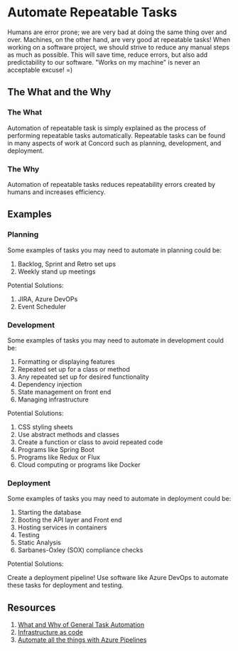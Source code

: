 # Automate Repeatable Tasks

Humans are error prone; we are very bad at doing the same thing over and over. Machines, on the other hand, are very good at repeatable tasks! When working on a software project, we should strive to reduce any manual steps as much as possible. This will save time, reduce errors, but also add predictability to our software. "Works on my machine" is never an acceptable excuse! =)

## The What and the Why

### The What

Automation of repeatable task is simply explained as the process of performing repeatable tasks automatically. Repeatable tasks can be found in many aspects of work at Concord such as planning, development, and deployment.

### The Why

Automation of repeatable tasks reduces repeatability errors created by humans and increases efficiency.

## Examples

### Planning

Some examples of tasks you may need to automate in planning could be:

1. Backlog, Sprint and Retro set ups
2. Weekly stand up meetings

Potential Solutions:

1. JIRA, Azure DevOPs
2. Event Scheduler

### Development

Some examples of tasks you may need to automate in development could be:

1. Formatting or displaying features
2. Repeated set up for a class or method
3. Any repeated set up for desired functionality
4. Dependency injection
5. State management on front end
6. Managing infrastructure

Potential Solutions:

1. CSS styling sheets
2. Use abstract methods and classes
3. Create a function or class to avoid repeated code
4. Programs like Spring Boot
5. Programs like Redux or Flux
6. Cloud computing or programs like Docker

### Deployment

Some examples of tasks you may need to automate in deployment could be:

1. Starting the database
2. Booting the API layer and Front end
3. Hosting services in containers
4. Testing
5. Static Analysis
6. Sarbanes-Oxley (SOX) compliance checks

Potential Solutions:

Create a deployment pipeline! Use software like Azure DevOps to automate these tasks for deployment and testing.

## Resources

1. [What and Why of General Task Automation](https://dzone.com/articles/task-automation-for-professionals-in-2021)
2. [Infrastructure as code](https://stackify.com/what-is-infrastructure-as-code-how-it-works-best-practices-tutorials/)
3. [Automate all the things with Azure Pipelines](https://azure.microsoft.com/en-us/resources/videos/ignite-2018-automate-all-things-with-azure-pipelines/)